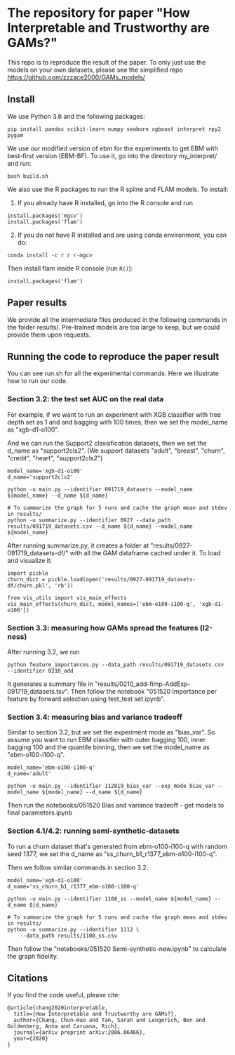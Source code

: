 # The repository for paper "How Interpretable and Trustworthy are GAMs?"

This repo is to reproduce the result of the paper. To only just use the models on your own datasets, please see the simplified repo https://github.com/zzzace2000/GAMs_models/

## Install

We use Python 3.6 and the following packages:
```
pip install pandas scikit-learn numpy seaborn xgboost interpret rpy2 pygam
```

We use our modified version of ebm for the experiments to get EBM with best-first version (EBM-BF). To use it, go into the directory my_interpret/ and run:
```
bash build.sh
```

We also use the R packages to run the R spline and FLAM models. To install:
1. If you already have R installed, go into the R console and run
```
install.packages('mgcv')
install.packages('flam')
```

2. If you do not have R installed and are using conda environment, you can do:
```
conda install -c r r r-mgcv
```
Then install flam inside R console (run ``` R() ```):
```
install.packages('flam')
```

## Paper results

We provide all the intermediate files produced in the following commands in the folder results/. 
Pre-trained models are too large to keep, but we could provide them upon requests.

## Running the code to reproduce the paper result

You can see run.sh for all the experimental commands. Here we illustrate how to run our code.

### Section 3.2: the test set AUC on the real data

For example, if we want to run an experiment with XGB classifier with tree depth set as 1 and and bagging with 100 times, then we set the model_name as "xgb-d1-o100".

And we can run the Support2 classification datasets, then we set the d_name as "support2cls2".
(We support datasets "adult", "breast", "churn", "credit", "heart", "support2cls2")

```
model_name='xgb-d1-o100'
d_name='support2cls2'

python -u main.py --identifier 091719_datasets --model_name ${model_name} --d_name ${d_name}

# To summarize the graph for 5 runs and cache the graph mean and stdev in results/
python -u summarize.py --identifier 0927 --data_path results/091719_datasets.csv --d_name ${d_name} --model_name ${model_name}
```

After running summarize.py, it creates a folder at "results/0927-091719_datasets-df/" with all the GAM dataframe cached under it. To load and visualize it:

```
import pickle
churn_dict = pickle.load(open('results/0927-091719_datasets-df/churn.pkl', 'rb'))

from vis_utils import vis_main_effects
vis_main_effects(churn_dict, model_names=['ebm-o100-i100-q', 'xgb-d1-o100'])
```


### Section 3.3: measuring how GAMs spread the features (l2-ness)

After running 3.2, we run

```
python feature_importances.py --data_path results/091719_datasets.csv --identifier 0210_add
```

It generates a summary file in "results/0210_add-fimp-AddExp-091719_datasets.tsv". Then follow the notebook "051520 Importance per feature by forward selection using test_test set.ipynb".

### Section 3.4: measuring bias and variance tradeoff

Similar to section 3.2, but we set the experiment mode as "bias_var".
So assume you want to run EBM classifier with outer bagging 100, inner bagging 100 and the quantile binning, then we set the model_name as "ebm-o100-i100-q".

```
model_name='ebm-o100-i100-q'
d_name='adult'

python -u main.py --identifier 112819_bias_var --exp_mode bias_var --model_name ${model_name} --d_name ${d_name}
```

Then run the notebooks/051520 Bias and variance tradeoff - get models to final parameters.ipynb

### Section 4.1/4.2: running semi-synthetic-datasets

To run a churn dataset that's generated from ebm-o100-i100-q with random seed 1377, we set the d_name as "ss_churn_b1_r1377_ebm-o100-i100-q".

Then we follow similar commands in section 3.2.

```
model_name='xgb-d1-o100'
d_name='ss_churn_b1_r1377_ebm-o100-i100-q'

python -u main.py --identifier 1108_ss --model_name ${model_name} --d_name ${d_name}

# To summarize the graph for 5 runs and cache the graph mean and stdev in results/
python -u summarize.py --identifier 1112 \
    --data_path results/1108_ss.csv
```

Then follow the "notebooks/051520 Semi-synthetic-new.ipynb" to calculate the graph fidelity.


## Citations

If you find the code useful, please cite:
```
@article{chang2020interpretable,
  title={How Interpretable and Trustworthy are GAMs?},
  author={Chang, Chun-Hao and Tan, Sarah and Lengerich, Ben and Goldenberg, Anna and Caruana, Rich},
  journal={arXiv preprint arXiv:2006.06466},
  year={2020}
}
```
